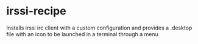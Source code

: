 irssi-recipe
============

Installs irssi irc client with a custom configuration and provides a .desktop file with an icon to be launched in a terminal through a menu
